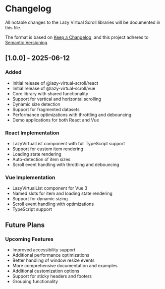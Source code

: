 # Changelog

All notable changes to the Lazy Virtual Scroll libraries will be documented in this file.

The format is based on [Keep a Changelog](https://keepachangelog.com/en/1.0.0/),
and this project adheres to [Semantic Versioning](https://semver.org/spec/v2.0.0.html).

## [1.0.0] - 2025-06-12

### Added
- Initial release of @lazy-virtual-scroll/react
- Initial release of @lazy-virtual-scroll/vue
- Core library with shared functionality
- Support for vertical and horizontal scrolling
- Dynamic size detection
- Support for fragmented datasets
- Performance optimizations with throttling and debouncing
- Demo applications for both React and Vue

### React Implementation
- LazyVirtualList component with full TypeScript support
- Support for custom item rendering
- Loading state rendering
- Auto-detection of item sizes
- Scroll event handling with throttling and debouncing

### Vue Implementation
- LazyVirtualList component for Vue 3
- Named slots for item and loading state rendering
- Support for dynamic sizing
- Scroll event handling with optimizations
- TypeScript support

## Future Plans

### Upcoming Features
- Improved accessibility support
- Additional performance optimizations
- Better handling of window resize events
- More comprehensive documentation and examples
- Additional customization options
- Support for sticky headers and footers
- Grouping functionality
